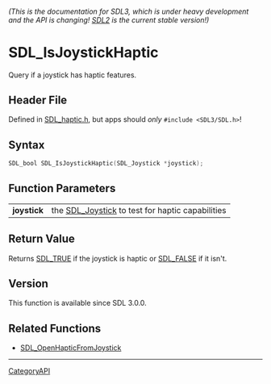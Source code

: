 ###### (This is the documentation for SDL3, which is under heavy development and the API is changing! [SDL2](https://wiki.libsdl.org/SDL2/) is the current stable version!)
# SDL_IsJoystickHaptic

Query if a joystick has haptic features.

## Header File

Defined in [SDL_haptic.h](https://github.com/libsdl-org/SDL/blob/main/include/SDL3/SDL_haptic.h), but apps should _only_ `#include <SDL3/SDL.h>`!

## Syntax

```c
SDL_bool SDL_IsJoystickHaptic(SDL_Joystick *joystick);

```

## Function Parameters

|                  |                                                                  |
| ---------------- | ---------------------------------------------------------------- |
| **joystick**     | the [SDL_Joystick](SDL_Joystick) to test for haptic capabilities |

## Return Value

Returns [SDL_TRUE](SDL_TRUE) if the joystick is haptic or
[SDL_FALSE](SDL_FALSE) if it isn't.

## Version

This function is available since SDL 3.0.0.

## Related Functions

* [SDL_OpenHapticFromJoystick](SDL_OpenHapticFromJoystick)

----
[CategoryAPI](CategoryAPI)

